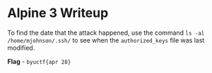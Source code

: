 # Alpine 3 Writeup
To find the date that the attack happened, use the command `ls -al /home/mjohnson/.ssh/` to see when the `authorized_keys` file was last modified.

**Flag** - `byuctf{apr 28}`